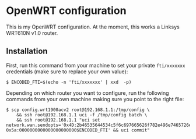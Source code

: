 OpenWRT configuration
=====================

This is my OpenWRT configuration. At the moment, this works a Linksys WRT610N v1.0 router.

## Installation

First, run this command from your machine to set your private `fti/xxxxxxx` credentials (make sure to replace your own value):

```shell
$ ENCODED_FTI=$(echo -n 'fti/xxxxxxx' | xxd  -p)
```

Depending on which router you want to configure, run the following commands from your own machine making sure you point to the right file:

```shell
$ scp config.wrt1900acv2 root@192.168.1.1:/tmp/config \
    && ssh root@192.168.1.1 uci -f /tmp/config batch \
    && ssh root@192.168.1.1 "uci set network.wan.sendopts='0x4D:2b46535644534c5f6c697665626f782e496e7465726e65742e736f66746174686f6d652e4c697665626f7833 0x5a:0000000000000000000000$ENCODED_FTI' && uci commit"
```
